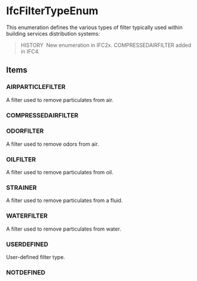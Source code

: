# IfcFilterTypeEnum

This enumeration defines the various types of filter typically used within building services distribution systems:

> HISTORY&nbsp; New enumeration in IFC2x. COMPRESSEDAIRFILTER added in IFC4.

## Items

### AIRPARTICLEFILTER
A filter used to remove particulates from air.

### COMPRESSEDAIRFILTER


### ODORFILTER
A filter used to remove odors from air.

### OILFILTER
A filter used to remove particulates from oil.

### STRAINER
A filter used to remove particulates from a fluid.

### WATERFILTER
A filter used to remove particulates from water.

### USERDEFINED
User-defined filter type.

### NOTDEFINED

